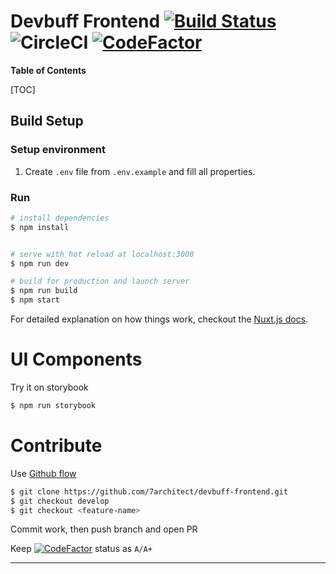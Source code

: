 # Devbuff Frontend [![Build Status](https://semaphoreci.com/api/v1/projects/172ad4b2-8ce1-480a-b66b-88c35126d383/3381386/badge.svg)](https://semaphoreci.com/7architect-64/devbuff-frontend) ![CircleCI](https://img.shields.io/circleci/build/github/7architect/devbuff-frontend/develop?logo=circleci&logoColor=rgb%284%2C%20155%2C%2074%29&token=31982ca6fe9eb89f2087b39e35a9b9a73fed4360) [![CodeFactor](https://www.codefactor.io/repository/github/7architect/devbuff-frontend/badge?s=a45618561d667a1813fae5396fc9d57d074c8b1f)](https://www.codefactor.io/repository/github/7architect/devbuff-frontend)

**Table of Contents**

[TOC]

## Build Setup

### Setup environment
 1. Create `.env` file from `.env.example` and fill all properties.

### Run
``` bash
# install dependencies
$ npm install


# serve with hot reload at localhost:3000
$ npm run dev

# build for production and launch server
$ npm run build
$ npm start
```

For detailed explanation on how things work, checkout the [Nuxt.js docs](https://github.com/nuxt/nuxt.js).

# UI Components

Try it on storybook

``` bash
$ npm run storybook
```

# Contribute

Use [Github flow](https://guides.github.com/introduction/flow/http:// "Github flow")

``` bash
$ git clone https://github.com/7architect/devbuff-frontend.git
$ git checkout develop
$ git checkout <feature-name>
```

Commit work, then push branch and open PR

Keep [![CodeFactor](https://www.codefactor.io/repository/github/7architect/devbuff-frontend/badge?s=a45618561d667a1813fae5396fc9d57d074c8b1f)](https://www.codefactor.io/repository/github/7architect/devbuff-frontend) status as `A/A+`

------------
